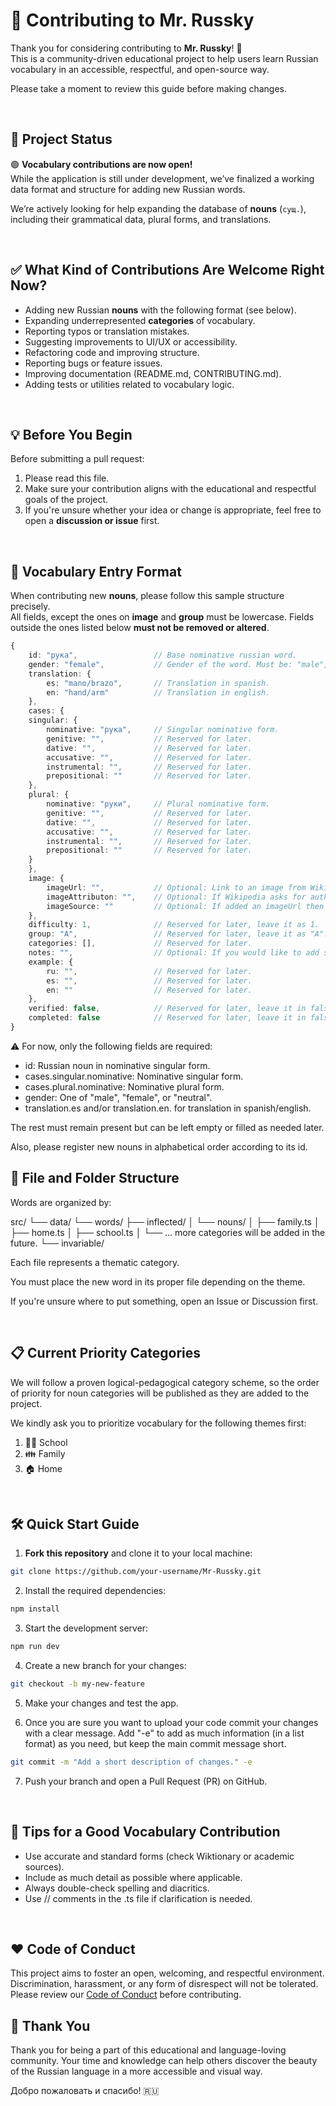 # 🤝 Contributing to Mr. Russky

<!-- Consider replacing hard-coded emojis with Markdown :emoji: syntax in the future. -->
<!-- Commit messages and code should be in English for consistency. -->
<!-- Use explicit terminology: e.g., "Pull Request" instead of "PR" in documentation. -->

Thank you for considering contributing to **Mr. Russky**! 🎉  
This is a community-driven educational project to help users learn Russian vocabulary in an accessible, respectful, and open-source way.

Please take a moment to review this guide before making changes.

<br>

## 📌 Project Status

🟢 **Vocabulary contributions are now open!**  
While the application is still under development, we’ve finalized a working data format and structure for adding new Russian words.

We’re actively looking for help expanding the database of **nouns** (`сущ.`), including their grammatical data, plural forms, and translations.

<br>


## ✅ What Kind of Contributions Are Welcome Right Now?

- Adding new Russian **nouns** with the following format (see below).
- Expanding underrepresented **categories** of vocabulary.
- Reporting typos or translation mistakes.
- Suggesting improvements to UI/UX or accessibility.
- Refactoring code and improving structure.
- Reporting bugs or feature issues.
- Improving documentation (README.md, CONTRIBUTING.md).
- Adding tests or utilities related to vocabulary logic.

<br>


## 💡 Before You Begin

Before submitting a pull request:

1. Please read this file.
2. Make sure your contribution aligns with the educational and respectful goals of the project.
3. If you're unsure whether your idea or change is appropriate, feel free to open a **discussion or issue** first.

<br>


## 🧠 Vocabulary Entry Format

When contributing new **nouns**, please follow this sample structure precisely.  
All fields, except the ones on **image** and **group** must be lowercase.
Fields outside the ones listed below **must not be removed or altered**.

```ts
{
    id: "рука",                 // Base nominative russian word.
    gender: "female",           // Gender of the word. Must be: "male", "female" or "neutral".
    translation: {
        es: "mano/brazo",       // Translation in spanish.
        en: "hand/arm"          // Translation in english.
    },
    cases: {
    singular: {
        nominative: "рука",     // Singular nominative form.
        genitive: "",           // Reserved for later.
        dative: "",             // Reserved for later.
        accusative: "",         // Reserved for later.
        instrumental: "",       // Reserved for later.
        prepositional: ""       // Reserved for later.
    },
    plural: {
        nominative: "руки",     // Plural nominative form.
        genitive: "",           // Reserved for later.
        dative: "",             // Reserved for later.
        accusative: "",         // Reserved for later.
        instrumental: "",       // Reserved for later.
        prepositional: ""       // Reserved for later.
    }
    },
    image: {
        imageUrl: "",           // Optional: Link to an image from Wikipedia Commons of the nominative form of the word.
        imageAttributon: "",    // Optional: If Wikipedia asks for author's attribution, copy paste their required text here.
        imageSource: ""         // Optional: If added an imageUrl then just add "Wikipedia Commons", if not left in "".
    },
    difficulty: 1,              // Reserved for later, leave it as 1.
    group: "A",                 // Reserved for later, leave it as "A".
    categories: [],             // Reserved for later.
    notes: "",                  // Optional: If you would like to add special indications about this particular word.
    example: {
        ru: "",                 // Reserved for later.
        es: "",                 // Reserved for later.
        en: ""                  // Reserved for later.
    },
    verified: false,            // Reserved for later, leave it in false.
    completed: false            // Reserved for later, leave it in false.
}
```

⚠️ For now, only the following fields are required:

- id: Russian noun in nominative singular form.
- cases.singular.nominative: Nominative singular form.
- cases.plural.nominative: Nominative plural form.
- gender: One of "male", "female", or "neutral".
- translation.es and/or translation.en. for translation in spanish/english.

The rest must remain present but can be left empty or filled as needed later.

Also, please register new nouns in alphabetical order according to its id.



## 📂 File and Folder Structure

Words are organized by:

src/
└── data/
    └── words/
        ├── inflected/
        │   └── nouns/
        │       ├── family.ts
        │       ├── home.ts
        │       ├── school.ts
        │       └── ... more categories will be added in the future.
        └── invariable/

Each file represents a thematic category.

You must place the new word in its proper file depending on the theme.

If you're unsure where to put something, open an Issue or Discussion first.

<br>


## 📋 Current Priority Categories

We will follow a proven logical-pedagogical category scheme, so the order of priority for noun categories will be published as they are added to the project.

We kindly ask you to prioritize vocabulary for the following themes first:

1. 👨‍🏫 School
2. 👪 Family
3. 🏠 Home

<br>


## 🛠️ Quick Start Guide

1. **Fork this repository** and clone it to your local machine:
```bash
git clone https://github.com/your-username/Mr-Russky.git
```

2. Install the required dependencies:
```bash
npm install
```

3. Start the development server:
```bash
npm run dev
```

4. Create a new branch for your changes:
```bash
git checkout -b my-new-feature
```

5. Make your changes and test the app.

6. Once you are sure you want to upload your code commit your changes with a clear message. Add "-e" to add as much information (in a list format) as you need, but keep the main commit message short.
```bash
git commit -m "Add a short description of changes." -e
```

7. Push your branch and open a Pull Request (PR) on GitHub.

<br>


## 📣 Tips for a Good Vocabulary Contribution

- Use accurate and standard forms (check Wiktionary or academic sources).
- Include as much detail as possible where applicable.
- Always double-check spelling and diacritics.
- Use // comments in the .ts file if clarification is needed.

<br>


## ❤️ Code of Conduct

This project aims to foster an open, welcoming, and respectful environment.
Discrimination, harassment, or any form of disrespect will not be tolerated.
Please review our [Code of Conduct](./CODE_OF_CONDUCT.md) before contributing.
<br>

## 🙏 Thank You

Thank you for being a part of this educational and language-loving community.
Your time and knowledge can help others discover the beauty of the Russian language in a more accessible and visual way.

Добро пожаловать и спасибо! 🇷🇺
